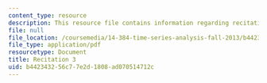 ```yaml
---
content_type: resource
description: This resource file contains information regarding recitation 3.
file: null
file_location: /coursemedia/14-384-time-series-analysis-fall-2013/b442343256c77e2d1808ad070514712c_MIT14_384F13_rec3.pdf
file_type: application/pdf
resourcetype: Document
title: Recitation 3
uid: b4423432-56c7-7e2d-1808-ad070514712c
---
```

